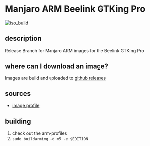 # Manjaro ARM Beelink GTKing Pro
[![iso_build](https://github.com/manjaro-arm/gtking-pro-images/workflows/image_build_all/badge.svg)](https://github.com/manjaro-arm/gtking-pro-images/actions)

## description

Release Branch for Manjaro ARM images for the Beelink GTKing Pro

## where can I download an image?

Images are build and uploaded to [github releases](https://github.com/manjaro-arm/gtking-pro-images/releases)

## sources

- [image profile](https://gitlab.manjaro.org/manjaro-arm/applications/arm-profiles)

## building

1. check out the arm-profiles
2. `sudo buildarmimg -d m5 -e $EDITION`
